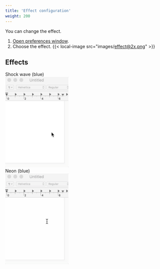 ```yaml
---
title: 'Effect configuration'
weight: 200
---
```


You can change the effect.

1.  [Open preferences window](../open-preferences-window/).
2.  Choose the effect.
    {{< local-image src="images/effect@2x.png" >}}

## Effects

<div class="d-flex">
    <div class="mr-4 p-2 border">
        Shock wave (blue)<br />
        <img src="images/shockwave.gif" width="200" alt="shockwave" />
    </div>
    <div class="mr-4 p-2 border">
        Neon (blue)<br />
        <img src="images/neon.gif" width="200" alt="neon" />
    </div>
</div>
